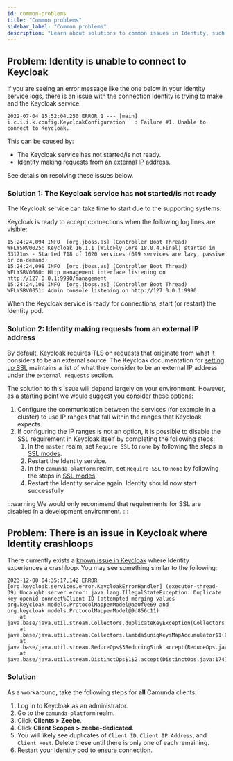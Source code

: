 ```yaml
---
id: common-problems
title: "Common problems"
sidebar_label: "Common problems"
description: "Learn about solutions to common issues in Identity, such as complications connecting to Keycloak."
---
```


## Problem: Identity is unable to connect to Keycloak

If you are seeing an error message like the one below in your Identity service logs, there is an issue with the connection
Identity is trying to make and the Keycloak service:

```
2022-07-04 15:52:04.250 ERROR 1 --- [main] i.c.i.i.k.config.KeycloakConfiguration   : Failure #1. Unable to connect to Keycloak.
```

This can be caused by:

- The Keycloak service has not started/is not ready.
- Identity making requests from an external IP address.

See details on resolving these issues below.

### Solution 1: The Keycloak service has not started/is not ready

The Keycloak service can take time to start due to the supporting systems.

Keycloak is ready to accept connections when the following log lines are visible:

```
15:24:24,094 INFO  [org.jboss.as] (Controller Boot Thread) WFLYSRV0025: Keycloak 16.1.1 (WildFly Core 18.0.4.Final) started in 33171ms - Started 718 of 1020 services (699 services are lazy, passive or on-demand)
15:24:24,098 INFO  [org.jboss.as] (Controller Boot Thread) WFLYSRV0060: Http management interface listening on http://127.0.0.1:9990/management
15:24:24,100 INFO  [org.jboss.as] (Controller Boot Thread) WFLYSRV0051: Admin console listening on http://127.0.0.1:9990
```

When the Keycloak service is ready for connections, start (or restart) the Identity pod.

### Solution 2: Identity making requests from an external IP address

By default, Keycloak requires TLS on requests that originate from what it considers to be an external source. The Keycloak
documentation for [setting up SSL](https://www.keycloak.org/docs/19.0.3/server_installation/#_setting_up_ssl) maintains
a list of what they consider to be an external IP address under the `external requests` section.

The solution to this issue will depend largely on your environment. However, as a starting point we would suggest you consider
these options:

1. Configure the communication between the services (for example in a cluster) to use IP ranges that fall within the
   ranges that Keycloak expects.
2. If configuring the IP ranges is not an option, it is possible to disable the SSL requirement in Keycloak itself by completing the following steps:
   1. In the `master` realm, set `Require SSL` to `none` by following the steps in [SSL modes](https://www.keycloak.org/docs/19.0.3/server_admin/#_ssl_modes).
   2. Restart the Identity service.
   3. In the `camunda-platform` realm, set `Require SSL` to `none` by following the steps in [SSL modes](https://www.keycloak.org/docs/19.0.3/server_admin/#_ssl_modes).
   4. Restart the Identity service again. Identity should now start successfully

:::warning
We would only recommend that requirements for SSL are disabled in a development environment.
:::

## Problem: There is an issue in Keycloak where Identity crashloops

There currently exists a [known issue in Keycloak](https://github.com/keycloak/keycloak/issues/12484) where Identity experiences a crashloop. You may see something similar to the following:

```
2023-12-08 04:35:17,142 ERROR [org.keycloak.services.error.KeycloakErrorHandler] (executor-thread-39) Uncaught server error: java.lang.IllegalStateException: Duplicate key openid-connect%Client ID (attempted merging values org.keycloak.models.ProtocolMapperModel@aa0f0e69 and org.keycloak.models.ProtocolMapperModel@9d856c11)
    at java.base/java.util.stream.Collectors.duplicateKeyException(Collectors.java:135)
    at java.base/java.util.stream.Collectors.lambda$uniqKeysMapAccumulator$1(Collectors.java:182)
    at java.base/java.util.stream.ReduceOps$3ReducingSink.accept(ReduceOps.java:169)
    at java.base/java.util.stream.DistinctOps$1$2.accept(DistinctOps.java:174)
```

### Solution

As a workaround, take the following steps for **all** Camunda clients:

1. Log in to Keycloak as an administrator.
2. Go to the `camunda-platform` realm.
3. Click **Clients > Zeebe**.
4. Click **Client Scopes > zeebe-dedicated**.
5. You will likely see duplicates of `Client ID`, `Client IP Address`, and `Client Host`. Delete these until there is only one of each remaining.
6. Restart your Identity pod to ensure connection.
